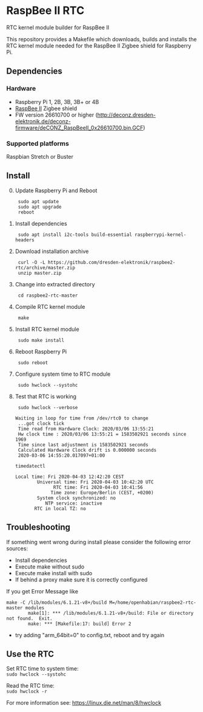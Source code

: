 # RaspBee II RTC
RTC kernel module builder for RaspBee II

This repository provides a Makefile which downloads, builds and installs the RTC kernel module needed for the RaspBee II Zigbee shield for Raspberry Pi.

## Dependencies
### Hardware
* Raspberry Pi 1, 2B, 3B, 3B+ or 4B
* [RaspBee II](https://phoscon.de/raspbee2) Zigbee shield
* FW version 26610700 or higher (http://deconz.dresden-elektronik.de/deconz-firmware/deCONZ_RaspBeeII_0x26610700.bin.GCF)

### Supported platforms
Raspbian Stretch or Buster

## Install

0. Update Raspberry Pi and Reboot
        
        sudo apt update
        sudo apt upgrade
        reboot

1. Install dependencies

        sudo apt install i2c-tools build-essential raspberrypi-kernel-headers

2. Download installation archive

        curl -O -L https://github.com/dresden-elektronik/raspbee2-rtc/archive/master.zip
        unzip master.zip

3. Change into extracted directory

        cd raspbee2-rtc-master

4. Compile RTC kernel module

        make

5. Install RTC kernel module

        sudo make install

6. Reboot Raspberry Pi

        sudo reboot

7. Configure system time to RTC module

        sudo hwclock --systohc

8. Test that RTC is working

        sudo hwclock --verbose


    <pre><code>Waiting in loop for time from /dev/rtc0 to change
    ...got clock tick
    Time read from Hardware Clock: 2020/03/06 13:55:21
    Hw clock time : 2020/03/06 13:55:21 = 1583502921 seconds since 1969
    Time since last adjustment is 1583502921 seconds
    Calculated Hardware Clock drift is 0.000000 seconds
    2020-03-06 14:55:20.017097+01:00</code></pre>
    
       timedatectl
       
    <pre><code>Local time: Fri 2020-04-03 12:42:20 CEST
           Universal time: Fri 2020-04-03 10:42:20 UTC
                 RTC time: Fri 2020-04-03 10:41:56
                Time zone: Europe/Berlin (CEST, +0200)
           System clock synchronized: no
              NTP service: inactive
          RTC in local TZ: no</code></pre>
          
## Troubleshooting
If something went wrong during install please consider the following error sources:

- Install dependencies
- Execute make without sudo
- Execute make install with sudo
- If behind a proxy make sure it is correctly configured

If you get Error Message like
<pre><code>make -C /lib/modules/6.1.21-v8+/build M=/home/openhabian/raspbee2-rtc-master modules
        make[1]: *** /lib/modules/6.1.21-v8+/build: File or directory not found.  Exit.
        make: *** [Makefile:17: build] Error 2</code></pre>

- try adding "arm_64bit=0" to config.txt, reboot and try again
 
 ## Use the RTC
 Set RTC time to system time:
 \
   <code>sudo hwclock --systohc</code>

 Read the RTC time:
 \
   <code>sudo hwclock -r</code>


 For more information see: https://linux.die.net/man/8/hwclock
